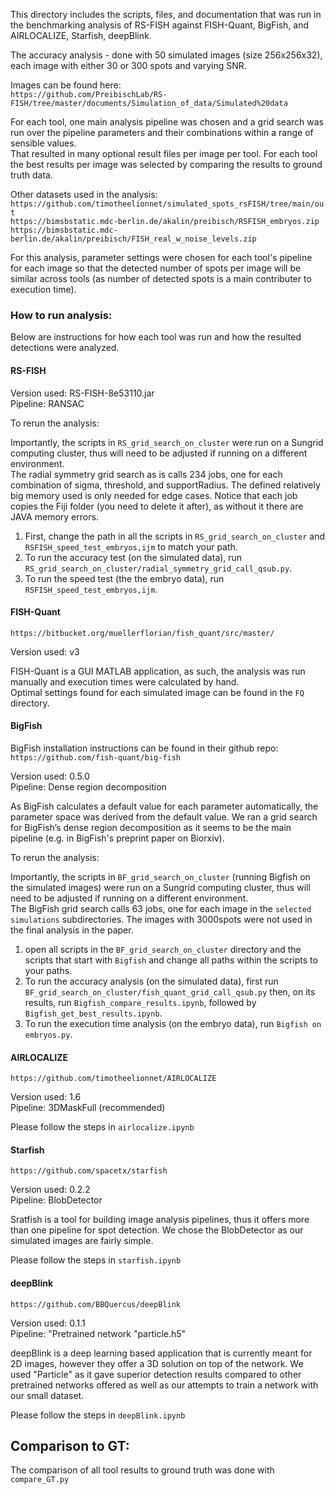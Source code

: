This directory includes the scripts, files, and documentation that was run in the benchmarking analysis of RS-FISH against FISH-Quant, BigFish, and AIRLOCALIZE, Starfish, deepBlink.

The accuracy analysis - done with 50 simulated images (size 256x256x32), each image with either 30 or 300 spots and varying SNR.  

Images can be found here:  
`https://github.com/PreibischLab/RS-FISH/tree/master/documents/Simulation_of_data/Simulated%20data`  

For each tool, one main analysis pipeline was chosen and a grid search was run over the pipeline parameters and their combinations within a range of sensible values.  
That resulted in many optional result files per image per tool. For each tool the best results per image was selected by comparing the results to ground truth data.  

Other datasets used in the analysis:   
`https://github.com/timotheelionnet/simulated_spots_rsFISH/tree/main/out`    
`https://bimsbstatic.mdc-berlin.de/akalin/preibisch/RSFISH_embryos.zip`  
`https://bimsbstatic.mdc-berlin.de/akalin/preibisch/FISH_real_w_noise_levels.zip`   

For this analysis, parameter settings were chosen for each tool's pipeline for each image so that the detected number of spots per image will be similar across tools (as number of detected spots is a main contributer to execution time).

### How to run analysis:

Below are instructions for how each tool was run and how the resulted detections were analyzed. 

#### RS-FISH 

Version used: RS-FISH-8e53110.jar   
Pipeline: RANSAC   

To rerun the analysis:    

Importantly, the scripts in `RS_grid_search_on_cluster` were run on a Sungrid computing  cluster, thus will need to be adjusted if running on a different environment.  
The radial symmetry grid search as is calls 234 jobs, one for each combination of sigma, threshold, and supportRadius. The defined relatively big memory used is only needed for edge cases. Notice that each job copies the Fiji folder (you need to delete it after), as without it there are JAVA memory errors.   

1. First, change the path in all the scripts in `RS_grid_search_on_cluster` and `RSFISH_speed_test_embryos,ijm` to match your path.
2. To run the accuracy test (on the simulated data), run `RS_grid_search_on_cluster/radial_symmetry_grid_call_qsub.py`.
3. To run the speed test (the the embryo data), run `RSFISH_speed_test_embryos,ijm`. 

#### FISH-Quant

`https://bitbucket.org/muellerflorian/fish_quant/src/master/`  

Version used: v3  

FISH-Quant is a GUI MATLAB application, as such, the analysis was run manually and execution times were calculated by hand.  
Optimal settings found for each simulated image can be found in the `FQ` directory.  

#### BigFish

BigFish installation instructions can be found in their github repo:  
`https://github.com/fish-quant/big-fish`   


Version used: 0.5.0  
Pipeline: Dense region decomposition   

As BigFish calculates a default value for each parameter automatically, the parameter space was derived from the default value. We ran a grid search for BigFish’s dense region decomposition as it seems to be the main pipeline (e.g. in BigFish's preprint paper on Biorxiv).  

To rerun the analysis:   

Importantly, the scripts in `BF_grid_search_on_cluster` (running Bigfish on the simulated images) were run on a Sungrid computing  cluster, thus will need to be adjusted if running on a different environment.  
The BigFish grid search calls 63 jobs, one for each image in the `selected simulations` subdirectories. The images with 3000spots were not used in the final analysis in the paper.  

1. open all scripts in the `BF_grid_search_on_cluster` directory and the scripts that start with `Bigfish` and change all paths within the scripts to your paths.  
2. To run the accuracy analysis (on the simulated data), first run `BF_grid_search_on_cluster/fish_quant_grid_call_qsub.py` then, on its results, run `Bigfish_compare_results.ipynb`, followed by `Bigfish_get_best_results.ipynb`.  
3. To run the execution time analysis (on the embryo data), run `Bigfish on embryos.py`.  

#### AIRLOCALIZE  

`https://github.com/timotheelionnet/AIRLOCALIZE`    

Version used: 1.6   
Pipeline: 3DMaskFull (recommended)  

Please follow the steps in `airlocalize.ipynb`  

#### Starfish  

`https://github.com/spacetx/starfish`    

Version used: 0.2.2   
Pipeline: BlobDetector 

Sratfish is a tool for building image analysis pipelines, thus it offers more than one pipeline for spot detection. We chose the BlobDetector as our simulated images are fairly simple.  

Please follow the steps in `starfish.ipynb`   

#### deepBlink  

`https://github.com/BBQuercus/deepBlink`    

Version used: 0.1.1   
Pipeline: "Pretrained network "particle.h5" 

deepBlink is a deep learning based application that is currently meant for 2D images, however they offer a 3D solution on top of the network. We used "Particle" as it gave superior detection results compared to other pretrained networks offered as well as our attempts to train a network with our small dataset.

Please follow the steps in `deepBlink.ipynb`  

## Comparison to GT:

The comparison of all tool results to ground truth was done with `compare_GT.py`

